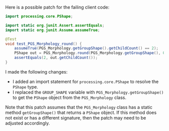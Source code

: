 Here is a possible patch for the failing client code:

```java
import processing.core.PShape;

import static org.junit.Assert.assertEquals;
import static org.junit.Assume.assumeTrue;

@Test
void test_PGS_Morphology_round() {
    assumeTrue(PGS_Morphology.getGroupShape().getChildCount() == 2);
    PShape out = PGS_Morphology.round(PGS_Morphology.getGroupShape(), 0.5);
    assertEquals(2, out.getChildCount());
}
```

I made the following changes:

* I added an import statement for `processing.core.PShape` to resolve the `PShape` type.
* I replaced the `GROUP_SHAPE` variable with `PGS_Morphology.getGroupShape()` to get the `PShape` object from the `PGS_Morphology` class.

Note that this patch assumes that the `PGS_Morphology` class has a static method `getGroupShape()` that returns a `PShape` object. If this method does not exist or has a different signature, then the patch may need to be adjusted accordingly.